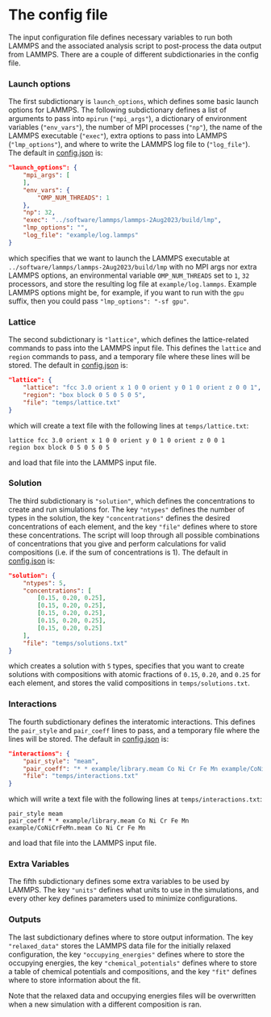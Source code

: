 # The config file

The input configuration file defines necessary variables to run both LAMMPS and the associated analysis script to post-process the data output from LAMMPS. There are a couple of different subdictionaries in the config file.

### Launch options

The first subdictionary is ``launch_options``, which defines some basic launch options for LAMMPS. The following subdictionary defines a list of arguments to pass into ``mpirun`` (``"mpi_args"``), a dictionary of environment variables (``"env_vars"``), the number of MPI processes (``"np"``), the name of the LAMMPS executable (``"exec"``), extra options to pass into LAMMPS (``"lmp_options"``), and where to write the LAMMPS log file to (``"log_file"``). The default in [config.json](https://github.com/jwjeffr/chemical_potential_bulk/blob/main/config.json) is:

```json
"launch_options": {
    "mpi_args": [
    ],
    "env_vars": {
        "OMP_NUM_THREADS": 1
    },
    "np": 32,
    "exec": "../software/lammps/lammps-2Aug2023/build/lmp",
    "lmp_options": "",
    "log_file": "example/log.lammps"
}
```

which specifies that we want to launch the LAMMPS executable at ``../software/lammps/lammps-2Aug2023/build/lmp`` with no MPI args nor extra LAMMPS options, an environmental variable ``OMP_NUM_THREADS`` set to ``1``, ``32`` processors, and store the resulting log file at ``example/log.lammps``. Example LAMMPS options might be, for example, if you want to run with the ``gpu`` suffix, then you could pass ``"lmp_options": "-sf gpu"``.

### Lattice

The second subdictionary is ``"lattice"``, which defines the lattice-related commands to pass into the LAMMPS input file. This defines the ``lattice`` and ``region`` commands to pass, and a temporary file where these lines will be stored. The default in [config.json](https://github.com/jwjeffr/chemical_potential_bulk/blob/main/config.json) is:

```json
"lattice": {
    "lattice": "fcc 3.0 orient x 1 0 0 orient y 0 1 0 orient z 0 0 1",
    "region": "box block 0 5 0 5 0 5",
    "file": "temps/lattice.txt"
}
```

which will create a text file with the following lines at ``temps/lattice.txt``:

```
lattice fcc 3.0 orient x 1 0 0 orient y 0 1 0 orient z 0 0 1
region box block 0 5 0 5 0 5
```

and load that file into the LAMMPS input file.

### Solution

The third subdictionary is ``"solution"``, which defines the concentrations to create and run simulations for. The key ``"ntypes"`` defines the number of types in the solution, the key ``"concentrations"`` defines the desired concentrations of each element, and the key ``"file"`` defines where to store these concentrations. The script will loop through all possible combinations of concentrations that you give and perform calculations for valid compositions (i.e. if the sum of concentrations is 1). The default in [config.json](https://github.com/jwjeffr/chemical_potential_bulk/blob/main/config.json) is:

```json
"solution": {
    "ntypes": 5,
    "concentrations": [
        [0.15, 0.20, 0.25],
        [0.15, 0.20, 0.25],
        [0.15, 0.20, 0.25],
        [0.15, 0.20, 0.25],
        [0.15, 0.20, 0.25]
    ],
    "file": "temps/solutions.txt"
}
```

which creates a solution with ``5`` types, specifies that you want to create solutions with compositions with atomic fractions of ``0.15``, ``0.20``, and ``0.25`` for each element, and stores the valid compositions in ``temps/solutions.txt``.

### Interactions

The fourth subdictionary defines the interatomic interactions. This defines the ``pair_style`` and ``pair_coeff`` lines to pass, and a temporary file where the lines will be stored. The default in [config.json](https://github.com/jwjeffr/chemical_potential_bulk/blob/main/config.json) is:

```json
"interactions": {
    "pair_style": "meam",
    "pair_coeff": "* * example/library.meam Co Ni Cr Fe Mn example/CoNiCrFeMn.meam Co Ni Cr Fe Mn",
    "file": "temps/interactions.txt"
}
```

which will write a text file with the following lines at ``temps/interactions.txt``:

```
pair_style meam
pair_coeff * * example/library.meam Co Ni Cr Fe Mn example/CoNiCrFeMn.meam Co Ni Cr Fe Mn
```

and load that file into the LAMMPS input file.

### Extra Variables

The fifth subdictionary defines some extra variables to be used by LAMMPS. The key ``"units"`` defines what units to use in the simulations, and every other key defines parameters used to minimize configurations.

### Outputs

The last subdictionary defines where to store output information. The key ``"relaxed_data"`` stores the LAMMPS data file for the initially relaxed configuration, the key ``"occupying_energies"`` defines where to store the occupying energies, the key ``"chemical_potentials"`` defines where to store a table of chemical potentials and compositions, and the key ``"fit"`` defines where to store information about the fit.

Note that the relaxed data and occupying energies files will be overwritten when a new simulation with a different composition is ran.